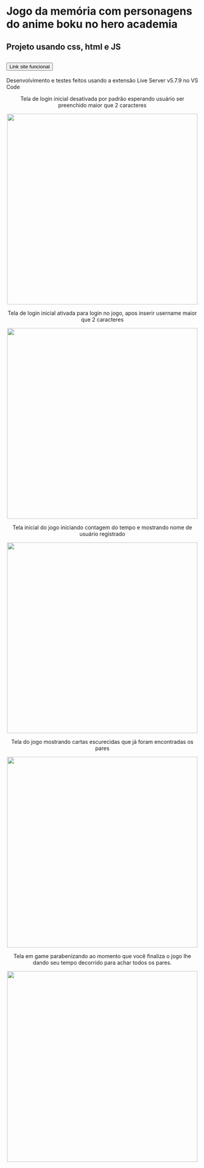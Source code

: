 <h1>Jogo da memória com personagens do anime boku no hero academia</h1>
<h2>Projeto usando css, html e JS</h2>
<h2>
<a href="https://ceiferking.github.io/Jogo-da-memoria/">
            <button type="submit">Link site funcional</button>
</a>
</h2>
<p>Desenvolvimento e testes feitos usando a extensão Live Server
v5.7.9 no VS Code</p>

<div align="center">
<p>Tela de login inicial desativada por padrão esperando usuário ser preenchido maior que 2 caracteres</p>
<img src="https://github.com/ceiferking/Jogo-da-memoria/assets/47835197/2d620571-c0c2-4da3-b842-ed58453e0f68" width="500px">
</div>

<div align="center">
<p>Tela de login inicial ativada para login no jogo, apos inserir username maior que 2 caracteres</p>
<img src="https://github.com/ceiferking/Jogo-da-memoria/assets/47835197/a7550c02-aad9-40f4-adf6-9171ef3b96d5" width="500px">
</div>

<div align="center">
<p>Tela inicial do jogo iniciando contagem do tempo e mostrando nome de usuário registrado</p>
<img src="https://github.com/ceiferking/Jogo-da-memoria/assets/47835197/f0bfcc8e-288e-4e34-a9fd-ba205d3dbfc3" width="500px">
</div>

<div align="center">
<p>Tela do jogo mostrando cartas escurecidas que já foram encontradas os pares</p>
<img src="https://github.com/ceiferking/Jogo-da-memoria/assets/47835197/04667062-f33a-41ca-a637-a69e2ee7511f" width="500px">
</div>

<div align="center">
<p>Tela em game parabenizando ao momento que você finaliza o jogo lhe dando seu tempo decorrido para achar todos os pares.</p>
<img src="https://github.com/ceiferking/Jogo-da-memoria/assets/47835197/14ef5f24-fdbc-4f26-984b-e2d10b783b68" width="500px">
</div>
